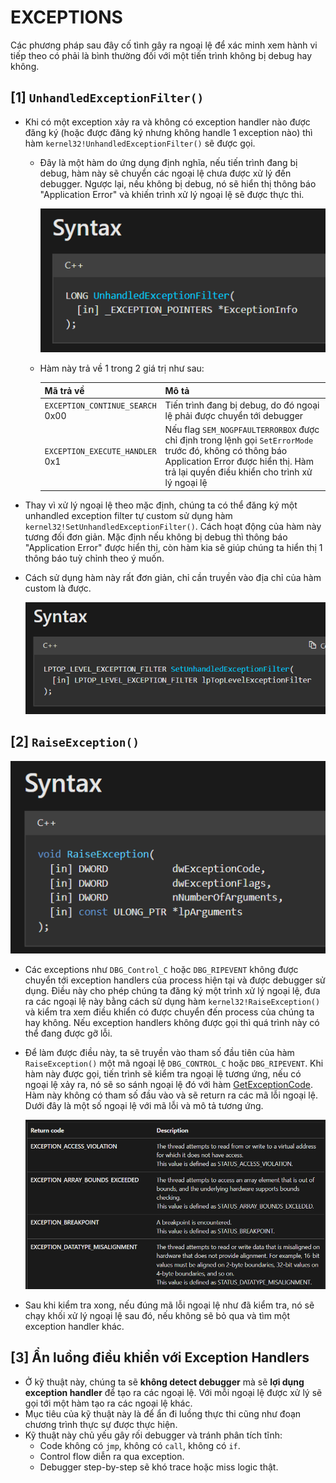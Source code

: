 # EXCEPTIONS
Các phương pháp sau đây cố tình gây ra ngoại lệ để xác minh xem hành vi tiếp theo có phải là bình thường đối với một tiến trình không bị debug hay không.
## **[1] `UnhandledExceptionFilter()`**
- Khi có một exception xảy ra và không có exception handler nào được đăng ký (hoặc được đăng ký nhưng không handle 1 exception nào) thì hàm `kernel32!UnhandledExceptionFilter()` sẽ được gọi.
  - Đây là một hàm do ứng dụng định nghĩa, nếu tiến trình đang bị debug, hàm này sẽ chuyển các ngoại lệ chưa được xử lý đến debugger. Ngược lại, nếu không bị debug, nó sẽ hiển thị thông báo "Application Error" và khiến trình xử lý ngoại lệ sẽ được thực thi.
  
    ![alt text](../__images__/unhandleexceptionfilter-1.png)
  - Hàm này trả về 1 trong 2 giá trị như sau:

    | Mã trả về | Mô tả |
    |-----------|-------|
    |`EXCEPTION_CONTINUE_SEARCH`</br>0x00|Tiến trình đang bị debug, do đó ngoại lệ phải được chuyển tới debugger|
    |`EXCEPTION_EXECUTE_HANDLER`</br>0x1|Nếu flag `SEM_NOGPFAULTERRORBOX` được chỉ định trong lệnh gọi `SetErrorMode` trước đó, không có thông báo Application Error được hiển thị. Hàm trả lại quyền điều khiển cho trình xử lý ngoại lệ|

- Thay vì xử lý ngoại lệ theo mặc định, chúng ta có thể đăng ký một unhandled exception filter tự custom sử dụng hàm `kernel32!SetUnhandledExceptionFilter()`. Cách hoạt động của hàm này tương đối đơn giản. Mặc định nếu không bị debug thì thông báo "Application Error" được hiển thị, còn hàm kia sẽ giúp chúng ta hiển thị 1 thông báo tuỳ chỉnh theo ý muốn.
- Cách sử dụng hàm này rất đơn giản, chỉ cần truyền vào địa chỉ của hàm custom là được.

  ![alt text](../__images__/unhandleexceptionfilter-2.png)

## **[2] `RaiseException()`**
  ![alt text](../__images__/raiseexception-1.png)
- Các exceptions như `DBG_Control_C` hoặc `DBG_RIPEVENT` không được chuyển tới exception handlers của process hiện tại và được debugger sử dụng. Điều này cho phép chúng ta đăng ký một trình xử lý ngoại lệ, đưa ra các ngoại lệ này bằng cách sử dụng hàm `kernel32!RaiseException()` và kiểm tra xem điều khiển có được chuyển đến process của chúng ta hay không. Nếu exception handlers không được gọi thì quá trình này có thể đang được gỡ lỗi.
- Để làm được điều này, ta sẽ truyền vào tham số đầu tiên của hàm `RaiseException()` một mã ngoại lệ `DBG_CONTROL_C` hoặc `DBG_RIPEVENT`. Khi hàm này được gọi, tiến trình sẽ kiểm tra ngoại lệ tương ứng, nếu có ngoại lệ xảy ra, nó sẽ so sánh ngoại lệ đó với hàm [GetExceptionCode](https://learn.microsoft.com/en-us/windows/win32/debug/getexceptioncode). Hàm này không có tham số đầu vào và sẽ return ra các mã lỗi ngoại lệ. Dưới đây là một số ngoại lệ với mã lỗi và mô tả tương ứng.

  ![alt text](../__images__/raiseexception-2.png)

- Sau khi kiểm tra xong, nếu đúng mã lỗi ngoại lệ như đã kiểm tra, nó sẽ chạy khối xử lý ngoại lệ sau đó, nếu không sẽ bỏ qua và tìm một exception handler khác.

## **[3] Ẩn luồng điều khiển với Exception Handlers**
- Ở kỹ thuật này, chúng ta sẽ **không detect debugger** mà sẽ **lợi dụng exception handler** để tạo ra các ngoại lệ. Với mỗi ngoại lệ được xử lý sẽ gọi tới một hàm tạo ra các ngoại lệ khác.
- Mục tiêu của kỹ thuật này là để ẩn đi luồng thực thi cũng như đoạn chương trình thực sự được thực hiện.
- Kỹ thuật này chủ yếu gây rối debugger và tránh phân tích tĩnh:
  - Code không có `jmp`, không có `call`, không có `if`.
  - Control flow diễn ra qua exception.
  - Debugger step-by-step sẽ khó trace hoặc miss logic thật.
